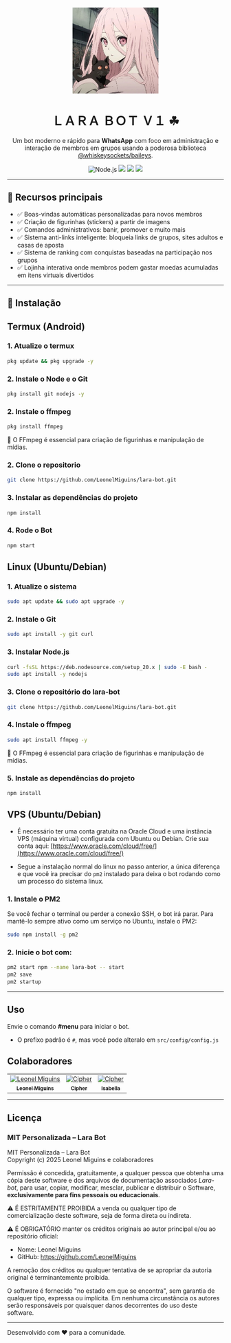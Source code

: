 

<p align="center">
  <img src="./icons/ICON.jpg" alt="Lara Bot" width="200"/>
</p>

<h1 align="center">ＬＡＲＡ ＢＯＴ Ｖ１ ☘︎</h1>

<p align="center">
  Um bot moderno e rápido para <strong>WhatsApp</strong> com foco em administração e interação de membros em grupos usando a poderosa biblioteca <a href="https://github.com/WhiskeySockets/Baileys">@whiskeysockets/baileys</a>.<br>
</p>

<p align="center">
  <img src="https://img.shields.io/badge/node-20.x-green" alt="Node.js">
  <img src="https://img.shields.io/badge/platform-WhatsApp-green">
  <img src="https://img.shields.io/badge/PM2-integrated-blue">
  <img src="https://img.shields.io/badge/status-active-brightgreen">
</p>


---

## 🚀 Recursos principais

- ✅ Boas-vindas automáticas personalizadas para novos membros
- ✅ Criação de figurinhas (stickers) a partir de imagens
- ✅ Comandos administrativos: banir, promover e muito mais
- ✅ Sistema anti-links inteligente: bloqueia links de grupos, sites adultos e casas de aposta
- ✅ Sistema de ranking com conquistas baseadas na participação nos grupos
- ✅ Lojinha interativa onde membros podem gastar moedas acumuladas em itens virtuais divertidos

---

## 🚀 Instalação

## Termux (Android)

### 1. Atualize o termux

```bash
pkg update && pkg upgrade -y
```

### 2. Instale o Node e o Git

```bash
pkg install git nodejs -y
```

### 2. Instale o ffmpeg

```bash
pkg install ffmpeg
```
🎥 O FFmpeg é essencial para criação de figurinhas e manipulação de mídias.

### 2. Clone o repositorio

```bash
git clone https://github.com/LeonelMiguins/lara-bot.git
```

### 3. Instalar as dependências do projeto

```bash
npm install
```
### 4. Rode o Bot

```bash
npm start
```

## Linux (Ubuntu/Debian)

### 1. Atualize o sistema

```bash
sudo apt update && sudo apt upgrade -y
```

### 2. Instale o Git

```bash
sudo apt install -y git curl
```

### 3. Instalar Node.js 

```bash
curl -fsSL https://deb.nodesource.com/setup_20.x | sudo -E bash -
sudo apt install -y nodejs
```

### 3. Clone o repositório do lara-bot

```bash
git clone https://github.com/LeonelMiguins/lara-bot.git
```
### 4. Instale o ffmpeg

```bash
sudo apt install ffmpeg -y
```
🎥 O FFmpeg é essencial para criação de figurinhas e manipulação de mídias.

### 5. Instale as dependências do projeto

```bash
npm install
```

## VPS (Ubuntu/Debian)
* É necessário ter uma conta gratuita na Oracle Cloud e uma instância VPS (máquina virtual) configurada com Ubuntu ou Debian. 
Crie sua conta aqui: [https://www.oracle.com/cloud/free/](https://www.oracle.com/cloud/free/)

* Segue a instalação normal do linux no passo anterior, a única diferença e que você ira precisar do ```pm2``` instalado para deixa o bot rodando como um processo do sistema linux.

### 1. Instale o PM2

Se você fechar o terminal ou perder a conexão SSH, o bot irá parar. Para mantê-lo sempre ativo como um serviço no Ubuntu, instale o PM2:

```bash
sudo npm install -g pm2
```

### 2. Inicie o bot com:

```bash
pm2 start npm --name lara-bot -- start
pm2 save
pm2 startup
```
---

## Uso

Envie o comando <b>#menu</b> para iniciar o bot.

* O prefixo padrão é ```#```, mas você pode alteralo em ```src/config/config.js```


## Colaboradores

<table>
  <tr>
    <td align="center">
      <a href="https://github.com/LeonelMiguins">
        <img src="https://github.com/LeonelMiguins.png" width="50px;" alt="Leonel Miguins"/>
        <br />
        <sub><b>Leonel Miguins</b></sub>
      </a>
    </td>
    <td align="center">
      <a href="https://github.com/suspirinho7">
        <img src="https://github.com/suspirinho7.png" width="50px;" alt="Cipher"/>
        <br />
        <sub><b>Cipher</b></sub>
      </a>
    </td>
        <td align="center">
      <a href="https://github.com/IsaStwart">
        <img src="https://github.com/IsaStwart.png" width="50px;" alt="Cipher"/>
        <br />
        <sub><b>Isabella</b></sub>
      </a>
    </td>
  </tr>
</table>

---

## Licença

### MIT Personalizada – Lara Bot

MIT Personalizada – Lara Bot  
Copyright (c) 2025 Leonel Miguins e colaboradores

Permissão é concedida, gratuitamente, a qualquer pessoa que obtenha uma cópia deste software e dos arquivos de documentação associados *Lara-bot*, para usar, copiar, modificar, mesclar, publicar e distribuir o Software, **exclusivamente para fins pessoais ou educacionais**.

⚠️ É ESTRITAMENTE PROIBIDA a venda ou qualquer tipo de comercialização deste software, seja de forma direta ou indireta.

⚠️ É OBRIGATÓRIO manter os créditos originais ao autor principal e/ou ao repositório oficial:

- Nome: Leonel Miguins  
- GitHub: https://github.com/LeonelMiguins  

A remoção dos créditos ou qualquer tentativa de se apropriar da autoria original é terminantemente proibida.

O software é fornecido "no estado em que se encontra", sem garantia de qualquer tipo, expressa ou implícita. Em nenhuma circunstância os autores serão responsáveis por quaisquer danos decorrentes do uso deste software.

---

Desenvolvido com ❤️ para a comunidade.
